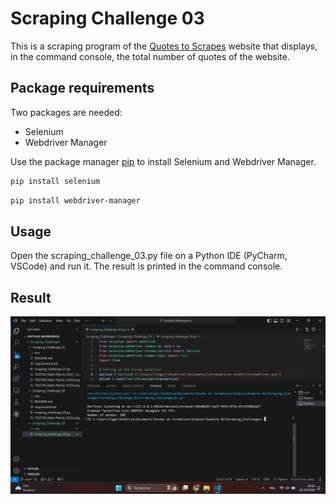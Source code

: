 # Scraping Challenge 03

This is a scraping program of the [Quotes to Scrapes](https://quotes.toscrape.com/scroll) website that displays, in the command console, the total number of quotes of the website.

## Package requirements

Two packages are needed:
- Selenium
- Webdriver Manager

Use the package manager [pip](https://pip.pypa.io/en/stable/) to install Selenium and Webdriver Manager.

```bash
pip install selenium
```

```bash
pip install webdriver-manager
```

## Usage

Open the scraping_challenge_03.py file on a Python IDE (PyCharm, VSCode) and run it. The result is printed in the command console.

## Result

![alt text](https://github.com/Niels-Patrick/Scraping_Challenges/blob/main/Scraping_Challenge_03/SC03_result.png)
